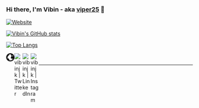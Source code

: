 ### Hi there, I'm Vibin - aka [viper25][website] 👋 

[![Website](https://img.shields.io/website?label=vibinjk.com&style=for-the-badge&url=https%3A%2F%2Fvibinjk.com)](https://vibinjk.com)

[![Vibin's GitHub stats](https://github-readme-stats.vercel.app/api?username=viper25&count_private=true&show_icons=true&theme=gruvbox)](https://github.com/anuraghazra/github-readme-stats)

[![Top Langs](https://github-readme-stats.vercel.app/api/top-langs/?username=viper25&layout=compact)](https://github.com/anuraghazra/github-readme-stats)



[<img align="left" alt="vibinjk.com" width="22px" src="https://raw.githubusercontent.com/iconic/open-iconic/master/svg/globe.svg" />][website]
[<img align="left" alt="vibinjk | Twitter" width="22px" src="https://cdn.jsdelivr.net/npm/simple-icons@v3/icons/twitter.svg" />][twitter]
[<img align="left" alt="vibinjk | LinkedIn" width="22px" src="https://cdn.jsdelivr.net/npm/simple-icons@v3/icons/linkedin.svg" />][linkedin]
[<img align="left" alt="vibinjk | Instagram" width="22px" src="https://cdn.jsdelivr.net/npm/simple-icons@v3/icons/instagram.svg" />][instagram]

<br />

---

[website]: https://vibinjk.com
[twitter]: https://twitter.com/vibinjk
[instagram]: https://instagram.com/vibinjk
[linkedin]: https://linkedin.com/in/vibinjk
